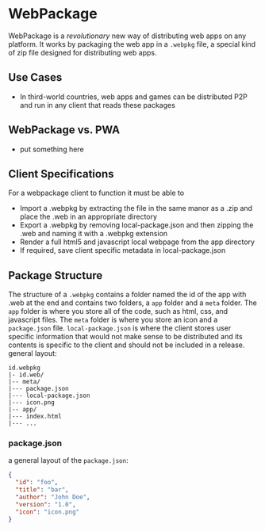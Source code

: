 # WebPackage
WebPackage is a *revolutionary* new way of distributing web apps on any platform. It works by packaging the web app in a `.webpkg` file, a special kind of zip file designed for distributing web apps. 
## Use Cases
* In third-world countries, web apps and games can be distributed P2P and run in any client that reads these packages
## WebPackage vs. PWA
* put something here
## Client Specifications
For a webpackage client to function it must be able to  
* Import a .webpkg by extracting the file in the same manor as a .zip and place the .web  in an appropriate directory  
* Export a .webpkg by removing local-package.json and then zipping the .web and naming it with a .webpkg extension  
* Render a full html5 and javascript local webpage from the app directory  
* If required, save client specific metadata in local-package.json  
## Package Structure
The structure of a `.webpkg` contains a folder named the id of the app with .web at the end and contains two folders, a `app` folder and a `meta` folder. The `app` folder is where you store all of the code, such as html, css, and javascript files. The `meta` folder is where you store an icon and a `package.json` file. `local-package.json` is where the client stores user specific information that would not make sense to be distributed and its contents is specific to the client and should not be included in a release.  
general layout:  
```
id.webpkg  
|- id.web/  
|-- meta/  
|--- package.json  
|--- local-package.json  
|--- icon.png  
|-- app/  
|--- index.html  
|--- ...  
```
### package.json
a general layout of the `package.json`:
```json
{
  "id": "foo",
  "title": "bar",
  "author": "John Doe",
  "version": "1.0",
  "icon": "icon.png"
}
```
